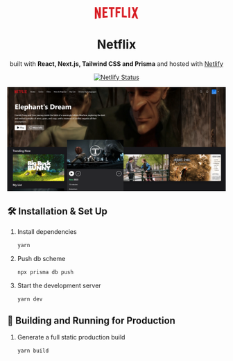 <div align="center">
<img alt="Logo" src="https://raw.githubusercontent.com/abrahamcarvalhoo/netflix/main/public/images/logo.png" width="100" />

# Netflix

built with **React, Next.js, Tailwind CSS and Prisma** and hosted with [Netlify](https://netlify.com)

[![Netlify Status](https://api.netlify.com/api/v1/badges/fee1998e-7f19-42c4-b0ed-a24dc300e717/deploy-status)](https://app.netlify.com/sites/net-fli-x/deploys)

![demo](https://raw.githubusercontent.com/abrahamcarvalhoo/netflix/main/public/images/demo.png)
</div>

## 🛠 Installation & Set Up

1. Install dependencies

   ```sh
   yarn
   ```

2. Push db scheme

   ```sh
   npx prisma db push
   ```

3. Start the development server

   ```sh
   yarn dev
   ```

## 🚀 Building and Running for Production

1. Generate a full static production build

   ```sh
   yarn build
   ```
